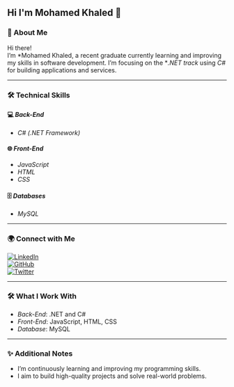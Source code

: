 ## Hi I'm Mohamed Khaled :bust_in_silhouette:

### 🌟 About Me  
Hi there!  
I’m *Mohamed Khaled, a recent graduate currently learning and improving my skills in software development. I’m focusing on the **.NET track* using *C#* for building applications and services.

---

### 🛠 Technical Skills  

#### 💻 *Back-End*  
- *C# (.NET Framework)*  

#### 🌐 *Front-End*  
- *JavaScript*  
- *HTML*  
- *CSS*

#### 🗄 *Databases*  
- *MySQL*  

---

### 🌍 Connect with Me  

[![LinkedIn](https://img.shields.io/badge/LinkedIn-0A66C2?style=for-the-badge&logo=linkedin&logoColor=white)](https://www.linkedin.com/in/mohamed-khaled-782a67243/)  
[![GitHub](https://img.shields.io/badge/GitHub-181717?style=for-the-badge&logo=github&logoColor=white)](https://github.com/MKH112)  
[![Twitter](https://img.shields.io/badge/Twitter-1DA1F2?style=for-the-badge&logo=twitter&logoColor=white)](https://x.com/mohamedddkh)  

---

### 🛠 What I Work With  
- *Back-End*: .NET and C#  
- *Front-End*: JavaScript, HTML, CSS  
- *Database*: MySQL  

---

### ✨ Additional Notes  
- I’m continuously learning and improving my programming skills.  
- I aim to build high-quality projects and solve real-world problems.
